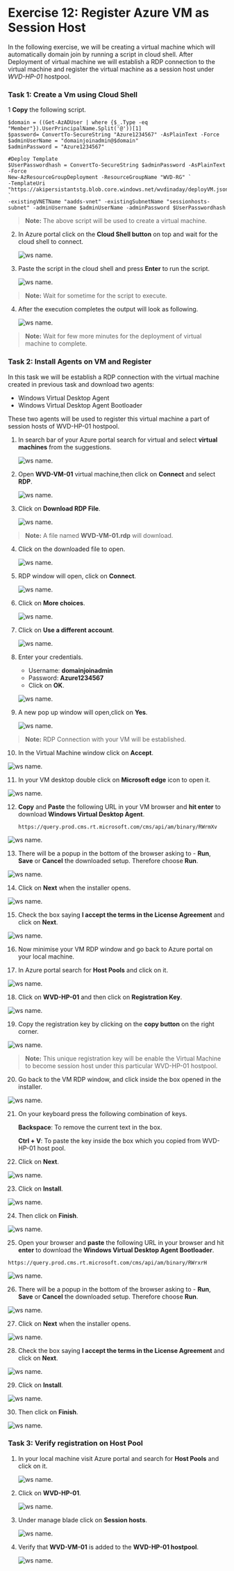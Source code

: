 # Exercise 12: Register Azure VM as Session Host

In the following exercise, we will be creating a virtual machine which will automatically domain join by running a script in cloud shell.
After Deployment of virtual machine we will establish a RDP connection to the virtual machine and register the virtual machine as a session host under *WVD-HP-01* hostpool.


### **Task 1: Create a Vm using Cloud Shell**

1 **Copy** the following script.

    $domain = ((Get-AzADUser | where {$_.Type -eq "Member"}).UserPrincipalName.Split('@'))[1]
    $password= ConvertTo-SecureString "Azure1234567" -AsPlainText -Force
    $adminUserName = "domainjoinadmin@$domain"
    $adminPassword = "Azure1234567"

    #Deploy Template
    $UserPasswordhash = ConvertTo-SecureString $adminPassword -AsPlainText -Force
    New-AzResourceGroupDeployment -ResourceGroupName "WVD-RG" `
    -TemplateUri "https://akipersistantstg.blob.core.windows.net/wvdinaday/deployVM.json" `
    -existingVNETName "aadds-vnet" -existingSubnetName "sessionhosts-subnet" -adminUsername $adminUserName -adminPassword $UserPasswordhash

       
 >**Note:** The above script will be used to create a virtual machine.


2. In Azure portal click on the **Cloud Shell button** on top and wait for the cloud shell to connect.

   ![ws name.](media/a105.png)


3. Paste the script in the cloud shell and press **Enter** to run the script.

   ![ws name.](media/wvd54.png)
   
 >**Note:** Wait for sometime for the script to execute.
   
4. After the execution completes the output will look as following.

   ![ws name.](media/wvd55.png)

 >**Note:** Wait for few more minutes for the deployment of virtual machine to complete.


### **Task 2: Install Agents on VM and Register**

In this task we will be establish a RDP connection with the virtual machine created in previous task and download two agents:

  - Windows Virtual Desktop Agent
  - Windows Virtual Desktop Agent Bootloader
  
These two agents will be used to register this virtual machine a part of session hosts of WVD-HP-01 hostpool.

1. In search bar of your Azure portal search for virtual and select **virtual machines** from the suggestions.

   ![ws name.](media/a67.png)
   
2. Open **WVD-VM-01** virtual machine,then click on **Connect** and select **RDP**.

   ![ws name.](media/a81.png)
   
  
3. Click on **Download RDP File**.

   ![ws name.](media/a82.png)
   
 >**Note:** A file named **WVD-VM-01.rdp** will download.
  
4. Click on the downloaded file to open.

   ![ws name.](media/197.png)
   
   
5. RDP window will open, click on **Connect**.

   ![ws name.](media/a89.png)
   
   
6. Click on **More choices**.

   ![ws name.](media/a100.png)
   
   
7. Click on **Use a different account**.

   ![ws name.](media/a101.png)
   
   
8. Enter your credentials.
   
     - Username: **domainjoinadmin**   
     - Password: **Azure1234567**
     - Click on **OK**.
   
   ![ws name.](media/a92.png)

   
9. A new pop up window will open,click on **Yes**.
 
   ![ws name.](media/202.png)
    
 >**Note:** RDP Connection with your VM will be established.
    
    
10. In the Virtual Machine window click on **Accept**.
 
   ![ws name.](media/203.png)
   
11. In your VM desktop double click on **Microsoft edge** icon to open it.
 
   ![ws name.](media/204.png)
   
12. **Copy** and **Paste** the following URL in your VM browser and **hit enter** to download **Windows Virtual Desktop Agent**.
 
        https://query.prod.cms.rt.microsoft.com/cms/api/am/binary/RWrmXv
 
   ![ws name.](media/205.png)
    
   
13. There will be a popup in the bottom of the browser asking to - **Run**, **Save** or **Cancel** the downloaded setup. Therefore choose **Run**.
 
   ![ws name.](media/206.png)

14. Click on **Next** when the installer opens. 

   ![ws name.](media/207.png)
        
15. Check the box saying **I accept the terms in the License Agreement** and click on **Next**.

   ![ws name.](media/208.png)
    
16. Now minimise your VM RDP window and go back to Azure portal on your local machine.


17. In Azure portal search for **Host Pools** and click on it.

   ![ws name.](media/a93.png)
   
18. Click on **WVD-HP-01** and then click on **Registration Key**.
 
   ![ws name.](media/a94.png)
   
19. Copy the registration key by clicking on the **copy button** on the right corner.

   ![ws name.](media/a95.png)
    
 >**Note:** This unique registration key will be enable the Virtual Machine to become session host under this particular WVD-HP-01 hostpool.
    
20. Go back to the VM RDP window, and click inside the box opened in the installer.

   ![ws name.](media/213.png)
     

21. On your keyboard press the following combination of keys.

    **Backspace**: To remove the current text in the box.
    
    **Ctrl + V**: To paste the key inside the box which you copied from WVD-HP-01 host pool.
    
22. Click on **Next**.

   ![ws name.](media/214.png)
     
23. Click on **Install**.

   ![ws name.](media/215.png)
    
24. Then click on **Finish**.

   ![ws name.](media/216.png)   
    
25. Open your browser and **paste** the following URL in your browser and hit **enter** to download the  **Windows Virtual Desktop Agent Bootloader**.

```https://query.prod.cms.rt.microsoft.com/cms/api/am/binary/RWrxrH ```      

   ![ws name.](media/217.png)
 
26. There will be a popup in the bottom of the browser asking to - **Run**, **Save** or **Cancel** the downloaded setup. Therefore choose **Run**.

   ![ws name.](media/218.png)
    
27. Click on **Next** when the installer opens.

   ![ws name.](media/219.png)
   
28. Check the box saying **I accept the terms in the License Agreement** and click on **Next**.

   ![ws name.](media/220.png)
   
29. Click on **Install**.

   ![ws name.](media/221.png)
    
    
30. Then click on **Finish**.

   ![ws name.](media/222.png)
    
  
  
### **Task 3: Verify registration on Host Pool**


1. In your local machine visit Azure portal and search for **Host Pools** and click on it.

   ![ws name.](media/w5.png)



2. Click on **WVD-HP-01**.

   ![ws name.](media/224.png)
    
    
3. Under manage blade click on **Session hosts**.

   ![ws name.](media/225.png)
    
    
  
4. Verify that **WVD-VM-01** is added to the **WVD-HP-01 hostpool**.

   ![ws name.](media/226.png) 
